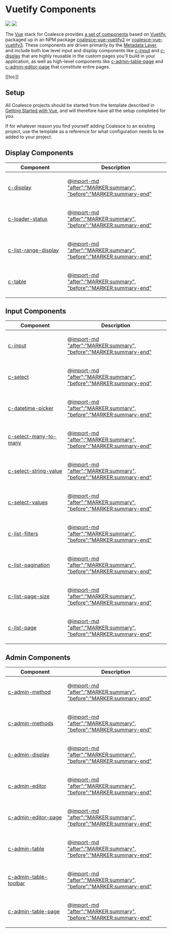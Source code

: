 # Vuetify Components

<!-- MARKER:summary -->

[![](https://img.shields.io/npm/v/coalesce-vue-vuetify2/latest?color=42b883&label=coalesce-vue-vuetify2%40latest)](https://www.npmjs.com/package/coalesce-vue-vuetify2)
[![](https://img.shields.io/npm/v/coalesce-vue-vuetify3/latest?color=42b883&label=coalesce-vue-vuetify3%40latest)](https://www.npmjs.com/package/coalesce-vue-vuetify3)

The [Vue](https://vuejs.org/) stack for Coalesce provides [a set of components](/stacks/vue/coalesce-vue-vuetify/overview.md) based on [Vuetify](https://vuetifyjs.com/), packaged up in an NPM package [coalesce-vue-vuetify2](https://www.npmjs.com/package/coalesce-vue-vuetify2) or [coalesce-vue-vuetify3](https://www.npmjs.com/package/coalesce-vue-vuetify3). These components are driven primarily by the [Metadata Layer](/stacks/vue/layers/metadata.md), and include both low level input and display components like [c-input](/stacks/vue/coalesce-vue-vuetify/components/c-input.md) and [c-display](/stacks/vue/coalesce-vue-vuetify/components/c-display.md) that are highly reusable in the custom pages you'll build in your application, as well as high-level components like [c-admin-table-page](/stacks/vue/coalesce-vue-vuetify/components/c-admin-table-page.md) and [c-admin-editor-page](/stacks/vue/coalesce-vue-vuetify/components/c-admin-editor-page.md) that constitute entire pages. 

<!-- MARKER:summary-end -->

[[toc]]

## Setup 

All Coalesce projects should be started from the template described in [Getting Started with Vue](/stacks/vue/getting-started.md), and will therefore have all the setup completed for you.

If for whatever reason you find yourself adding Coalesce to an existing project, use the template as a reference for what configuration needs to be added to your project.


## Display Components

<table>
<thead><tr><th width="170px">Component</th><th>Description</th></tr></thead>
<tr><td>

[c-display](./components/c-display.md)
</td>
<td> 

@[import-md "after":"MARKER:summary", "before":"MARKER:summary-end"](./components/c-display.md) 
</td></tr>
<tr><td>

[c-loader-status](./components/c-loader-status.md)
</td>
<td> 

@[import-md "after":"MARKER:summary", "before":"MARKER:summary-end"](./components/c-loader-status.md) 
</td></tr>
<tr><td>

[c-list-range-display](./components/c-list-range-display.md)
</td>
<td> 

@[import-md "after":"MARKER:summary", "before":"MARKER:summary-end"](./components/c-list-range-display.md) 
</td></tr>
<tr><td>

[c-table](./components/c-table.md)
</td>
<td> 

@[import-md "after":"MARKER:summary", "before":"MARKER:summary-end"](./components/c-table.md) 
</td></tr>
</table>


## Input Components

<table>
<thead><tr><th width="170px">Component</th><th>Description</th></tr></thead>
<tr><td>

[c-input](./components/c-input.md)
</td>
<td> 

@[import-md "after":"MARKER:summary", "before":"MARKER:summary-end"](./components/c-input.md) 
</td></tr>
<tr><td>

[c-select](./components/c-select.md)
</td>
<td> 

@[import-md "after":"MARKER:summary", "before":"MARKER:summary-end"](./components/c-select.md) 
</td></tr>
<tr><td>

[c-datetime-picker](./components/c-datetime-picker.md)
</td>
<td> 

@[import-md "after":"MARKER:summary", "before":"MARKER:summary-end"](./components/c-datetime-picker.md) 
</td></tr>
<tr><td>

[c-select-many-to-many](./components/c-select-many-to-many.md)
</td>
<td> 

@[import-md "after":"MARKER:summary", "before":"MARKER:summary-end"](./components/c-select-many-to-many.md) 
</td></tr>
<tr><td>

[c-select-string-value](./components/c-select-string-value.md)
</td>
<td> 

@[import-md "after":"MARKER:summary", "before":"MARKER:summary-end"](./components/c-select-string-value.md) 
</td></tr>
<tr><td>

[c-select-values](./components/c-select-values.md)
</td>
<td> 

@[import-md "after":"MARKER:summary", "before":"MARKER:summary-end"](./components/c-select-values.md) 
</td></tr>
<tr><td>

[c-list-filters](./components/c-list-filters.md)
</td>
<td> 

@[import-md "after":"MARKER:summary", "before":"MARKER:summary-end"](./components/c-list-filters.md) 
</td></tr>
<tr><td>

[c-list-pagination](./components/c-list-pagination.md)
</td>
<td> 

@[import-md "after":"MARKER:summary", "before":"MARKER:summary-end"](./components/c-list-pagination.md) 
</td></tr>
<tr><td>

[c-list-page-size](./components/c-list-page-size.md)
</td>
<td> 

@[import-md "after":"MARKER:summary", "before":"MARKER:summary-end"](./components/c-list-page-size.md) 
</td></tr>
<tr><td>

[c-list-page](./components/c-list-page.md)
</td>
<td> 

@[import-md "after":"MARKER:summary", "before":"MARKER:summary-end"](./components/c-list-page.md) 
</td></tr>

</table>


## Admin Components

<table>
<thead><tr><th width="170px">Component</th><th>Description</th></tr></thead>
<tr><td>

[c-admin-method](./components/c-admin-method.md)
</td>
<td> 

@[import-md "after":"MARKER:summary", "before":"MARKER:summary-end"](./components/c-admin-method.md) 
</td></tr>
<tr><td>

[c-admin-methods](./components/c-admin-methods.md)
</td>
<td> 

@[import-md "after":"MARKER:summary", "before":"MARKER:summary-end"](./components/c-admin-methods.md) 
</td></tr>
<tr><td>

[c-admin-display](./components/c-admin-display.md)
</td>
<td> 

@[import-md "after":"MARKER:summary", "before":"MARKER:summary-end"](./components/c-admin-display.md) 
</td></tr>
<tr><td>

[c-admin-editor](./components/c-admin-editor.md)
</td>
<td> 

@[import-md "after":"MARKER:summary", "before":"MARKER:summary-end"](./components/c-admin-editor.md) 
</td></tr>
<tr><td>

[c-admin-editor-page](./components/c-admin-editor-page.md)
</td>
<td> 

@[import-md "after":"MARKER:summary", "before":"MARKER:summary-end"](./components/c-admin-editor-page.md) 
</td></tr>
<tr><td>

[c-admin-table](./components/c-admin-table.md)
</td>
<td> 

@[import-md "after":"MARKER:summary", "before":"MARKER:summary-end"](./components/c-admin-table.md) 
</td></tr>
<tr><td>

[c-admin-table-toolbar](./components/c-admin-table-toolbar.md)
</td>
<td> 

@[import-md "after":"MARKER:summary", "before":"MARKER:summary-end"](./components/c-admin-table-toolbar.md) 
</td></tr>
<tr><td>

[c-admin-table-page](./components/c-admin-table-page.md)
</td>
<td> 

@[import-md "after":"MARKER:summary", "before":"MARKER:summary-end"](./components/c-admin-table-page.md) 
</td></tr>
</table>